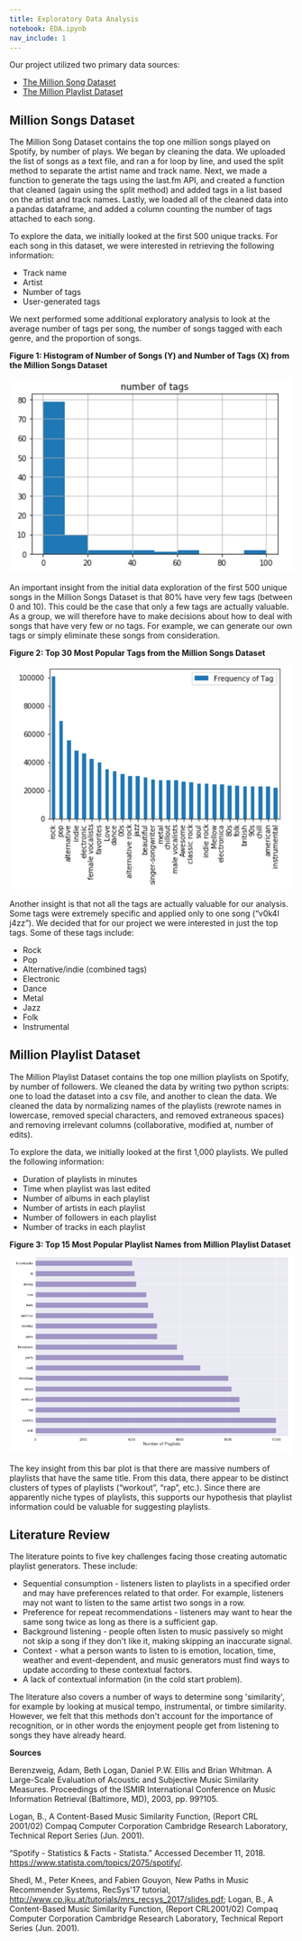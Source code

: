 ```yaml
---
title: Exploratory Data Analysis
notebook: EDA.ipynb
nav_include: 1
---
```


Our project utilized two primary data sources:
* [The Million Song Dataset](https://labrosa.ee.columbia.edu/millionsong/lastfm)
* [The Million Playlist Dataset](http://recsys-challenge.spotify.com)

## Million Songs Dataset

The Million Song Dataset contains the top one million songs played on Spotify, by number of plays. We began by cleaning the data. We uploaded the list of songs as a text file, and ran a for loop by line, and used the split method to separate the artist name and track name. Next, we made a function to generate the tags using the last.fm API, and created a function that cleaned (again using the split method) and added tags in a list based on the artist and track names. Lastly, we loaded all of the cleaned data into a pandas dataframe, and added a column counting the number of tags attached to each song.

To explore the data, we initially looked at the first 500 unique tracks. For each song in this dataset, we were interested in retrieving the following information:
* Track name
* Artist
* Number of tags
* User-generated tags

We next performed some additional exploratory analysis to look at the average number of tags per song, the number of songs tagged with each genre, and the proportion of songs.

**Figure 1: Histogram of Number of Songs (Y) and Number of Tags (X) from the Million Songs Dataset**

![figure 1](./notebooks/fig1.png)

An important insight from the initial data exploration of the first 500 unique songs in the Million Songs Dataset is that 80% have very few tags (between 0 and 10). This could be the case that only a few tags are actually valuable. As a group, we will therefore have to make decisions about how to deal with songs that have very few or no tags. For example, we can generate our own tags or simply eliminate these songs from consideration. 

**Figure 2: Top 30 Most Popular Tags from the Million Songs Dataset**

![figure 2](./notebooks/fig2.png)

Another insight is that not all the tags are actually valuable for our analysis. Some tags were extremely specific and applied only to one song (“v0k4l j4zz”). We decided that for our project we were interested in just the top tags. Some of these tags include:
* Rock
* Pop
* Alternative/indie (combined tags)
* Electronic
* Dance
* Metal
* Jazz
* Folk
* Instrumental


## Million Playlist Dataset

The Million Playlist Dataset contains the top one million playlists on Spotify, by number of followers. We cleaned the data by writing two python scripts: one to load the dataset into a csv file, and another to clean the data. We cleaned the data by normalizing names of the playlists (rewrote names in lowercase, removed special characters, and removed extraneous spaces) and removing irrelevant columns (collaborative, modified at, number of edits).

To explore the data, we initially looked at the first 1,000 playlists. We pulled the following information:
* Duration of playlists in minutes
* Time when playlist was last edited
* Number of albums in each playlist
* Number of artists in each playlist
* Number of followers in each playlist
* Number of tracks in each playlist

**Figure 3: Top 15 Most Popular Playlist Names from Million Playlist Dataset**

![figure 3](./notebooks/fig3.png)

The key insight from this bar plot is that there are massive numbers of playlists that have the same title. From this data, there appear to be distinct clusters of types of playlists (“workout”, “rap”, etc.). Since there are apparently niche types of playlists, this supports our hypothesis that playlist information could be valuable for suggesting playlists.


## Literature Review

The literature points to five key challenges facing those creating automatic playlist generators. These include:
* Sequential consumption - listeners listen to playlists in a specified order and may have preferences related to that order. For example, listeners may not want to listen to the same artist two songs in a row.
* Preference for repeat recommendations - listeners may want to hear the same song twice as long as there is a sufficient gap.
* Background listening - people often listen to music passively so might not skip a song if they don't like it, making skipping an inaccurate signal.
* Context - what a person wants to listen to is emotion, location, time, weather and event-dependent, and music generators must find ways to update according to these contextual factors.
* A lack of contextual information (in the cold start problem).

The literature also covers a number of ways to determine song 'similarity', for example by looking at musical tempo, instrumental, or timbre similarity. However, we felt that this methods don't account for the importance of recognition, or in other words the enjoyment people get from listening to songs they have already heard.

**Sources**

Berenzweig, Adam, Beth Logan, Daniel P.W. Ellis and Brian Whitman. A Large-Scale Evaluation of Acoustic and Subjective Music Similarity Measures. Proceedings of the ISMIR International Conference on Music Information Retrieval (Baltimore, MD), 2003, pp. 99?105.


Logan, B., A Content-Based Music Similarity Function, (Report CRL 2001/02) Compaq Computer Corporation Cambridge Research Laboratory, Technical Report Series (Jun. 2001). 

“Spotify - Statistics & Facts - Statista.” Accessed December 11, 2018. https://www.statista.com/topics/2075/spotify/.

Shedl, M., Peter Knees, and Fabien Gouyon, New Paths in Music Recommender Systems, RecSys'17
tutorial, http://www.cp.jku.at/tutorials/mrs_recsys_2017/slides.pdf; Logan, B., A Content-Based Music Similarity Function, (Report CRL2001/02) Compaq Computer Corporation Cambridge Research Laboratory, Technical Report Series (Jun. 2001).

